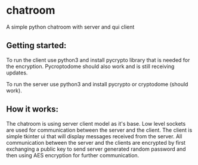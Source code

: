 # chatroom
A simple python chatroom with server and qui client

## Getting started:

To run the client use python3 and install pycrypto library that is needed for the
encryption. Pycroptodome should also work and is still receiving updates.

To run the server use python3 and install pycrypto or cryptodome (should work).

## How it works:

The chatroom is using server client model as it's base.
Low level sockets are used for communication between the server and the client.
The client is simple tkinter ui that will display messages received from the server. 
All communication between the server and the clients are encrypted by first exchanging 
a public key to send server generated random password and then using AES encryption
for further communication. 
